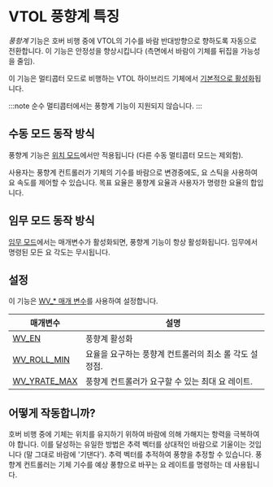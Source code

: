 # VTOL 풍향계 특징

*풍항계* 기능은 호버 비행 중에 VTOL의 기수를 바람 반대방향으로 향하도록 자동으로 전환합니다. 이 기능은 안정성을 향상시킵니다 (측면에서 바람이 기체를 뒤집을 가능성을 줄임).

이 기능은 멀티콥터 모드로 비행하는 VTOL 하이브리드 기체에서 [기본적으로 활성화](#configuration)됩니다.

:::note
순수 멀티콥터에서는 풍향계 기능이 지원되지 않습니다.
:::

## 수동 모드 동작 방식

풍향계 기능은 [위치 모드](../flight_modes/position_mc.md)에서만 적용됩니다 (다른 수동 멀티콥터 모드는 제외함).

사용자는 풍향계 컨트롤러가 기체의 기수를 바람으로 변경중에도, 요 스틱을 사용하여 요 속도를 제어할 수 있습니다. 목표 요율은 풍향계 요율과 사용자가 명령한 요율의 합입니다.

## 임무 모드 동작 방식

[임무 모드](../flight_modes/mission.md)에서는 매개변수가 활성화되면, 풍향계 기능이 항상 활성화됩니다. 임무에서 명령된 모든 요 각도는 무시됩니다.

<span id="configuration"></span>
## 설정

이 기능은 [WV_* 매개 변수](../advanced_config/parameter_reference.md#WV_EN)를 사용하여 설정합니다.

| 매개변수                                                                     | 설명                              |
| ------------------------------------------------------------------------ | ------------------------------- |
| [WV_EN](../advanced_config/parameter_reference.md#WV_EN)                 | 풍향계 활성화                         |
| [WV_ROLL_MIN](../advanced_config/parameter_reference.md#WV_ROLL_MIN)   | 요율을 요구하는 풍향계 컨트롤러의 최소 롤 각도 설정점. |
| [WV_YRATE_MAX](../advanced_config/parameter_reference.md#WV_YRATE_MAX) | 풍향계 컨트롤러가 요구할 수 있는 최대 요 레이트.    |


## 어떻게 작동합니까?

호버 비행 중에 기체는 위치를 유지하기 위하여 바람에 의해 가해지는 항력을 극복하여야 합니다. 이를 달성하는 유일한 방법은 추력 벡터를 상대적인 바람으로 기울이는 것입니다 (말 그대로 바람에 '기댄다'). 추력 벡터를 추적하여 풍향을 추정할 수 있습니다. 풍향계 컨트롤러는 기체 기수를 예상 풍향으로 바꾸는 요 레이트를 명령하는 데 사용됩니다.

